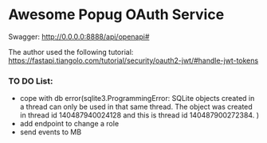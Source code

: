 # Awesome Popug OAuth Service

Swagger:
http://0.0.0.0:8888/api/openapi#

The author used the following tutorial:
https://fastapi.tiangolo.com/tutorial/security/oauth2-jwt/#handle-jwt-tokens

### TO DO List:
- cope with db error(sqlite3.ProgrammingError: SQLite objects created in a thread can only be used in that same thread. The object was created in thread id 140487940024128 and this is thread id 140487900272384.
)
- add endpoint to change a role
- send events to MB
